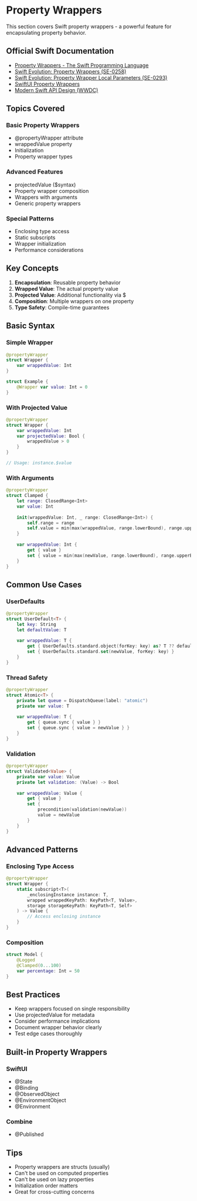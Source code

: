 # Property Wrappers

This section covers Swift property wrappers - a powerful feature for encapsulating property behavior.

## Official Swift Documentation
- [Property Wrappers - The Swift Programming Language](https://docs.swift.org/swift-book/documentation/the-swift-programming-language/properties#Property-Wrappers)
- [Swift Evolution: Property Wrappers (SE-0258)](https://github.com/apple/swift-evolution/blob/main/proposals/0258-property-wrappers.md)
- [Swift Evolution: Property Wrapper Local Parameters (SE-0293)](https://github.com/apple/swift-evolution/blob/main/proposals/0293-extend-property-wrappers-to-function-and-closure-parameters.md)
- [SwiftUI Property Wrappers](https://developer.apple.com/documentation/swiftui/managing-user-interface-state)
- [Modern Swift API Design (WWDC)](https://developer.apple.com/videos/play/wwdc2019/415/)

## Topics Covered

### Basic Property Wrappers
- @propertyWrapper attribute
- wrappedValue property
- Initialization
- Property wrapper types

### Advanced Features
- projectedValue ($syntax)
- Property wrapper composition
- Wrappers with arguments
- Generic property wrappers

### Special Patterns
- Enclosing type access
- Static subscripts
- Wrapper initialization
- Performance considerations

## Key Concepts

1. **Encapsulation**: Reusable property behavior
2. **Wrapped Value**: The actual property value
3. **Projected Value**: Additional functionality via $
4. **Composition**: Multiple wrappers on one property
5. **Type Safety**: Compile-time guarantees

## Basic Syntax

### Simple Wrapper
```swift
@propertyWrapper
struct Wrapper {
    var wrappedValue: Int
}

struct Example {
    @Wrapper var value: Int = 0
}
```

### With Projected Value
```swift
@propertyWrapper
struct Wrapper {
    var wrappedValue: Int
    var projectedValue: Bool { 
        wrappedValue > 0 
    }
}

// Usage: instance.$value
```

### With Arguments
```swift
@propertyWrapper
struct Clamped {
    let range: ClosedRange<Int>
    var value: Int
    
    init(wrappedValue: Int, _ range: ClosedRange<Int>) {
        self.range = range
        self.value = min(max(wrappedValue, range.lowerBound), range.upperBound)
    }
    
    var wrappedValue: Int {
        get { value }
        set { value = min(max(newValue, range.lowerBound), range.upperBound) }
    }
}
```

## Common Use Cases

### UserDefaults
```swift
@propertyWrapper
struct UserDefault<T> {
    let key: String
    let defaultValue: T
    
    var wrappedValue: T {
        get { UserDefaults.standard.object(forKey: key) as? T ?? defaultValue }
        set { UserDefaults.standard.set(newValue, forKey: key) }
    }
}
```

### Thread Safety
```swift
@propertyWrapper
struct Atomic<T> {
    private let queue = DispatchQueue(label: "atomic")
    private var value: T
    
    var wrappedValue: T {
        get { queue.sync { value } }
        set { queue.sync { value = newValue } }
    }
}
```

### Validation
```swift
@propertyWrapper
struct Validated<Value> {
    private var value: Value
    private let validation: (Value) -> Bool
    
    var wrappedValue: Value {
        get { value }
        set {
            precondition(validation(newValue))
            value = newValue
        }
    }
}
```

## Advanced Patterns

### Enclosing Type Access
```swift
@propertyWrapper
struct Wrapper {
    static subscript<T>(
        _enclosingInstance instance: T,
        wrapped wrappedKeyPath: KeyPath<T, Value>,
        storage storageKeyPath: KeyPath<T, Self>
    ) -> Value {
        // Access enclosing instance
    }
}
```

### Composition
```swift
struct Model {
    @Logged 
    @Clamped(0...100) 
    var percentage: Int = 50
}
```

## Best Practices

- Keep wrappers focused on single responsibility
- Use projectedValue for metadata
- Consider performance implications
- Document wrapper behavior clearly
- Test edge cases thoroughly

## Built-in Property Wrappers

### SwiftUI
- @State
- @Binding
- @ObservedObject
- @EnvironmentObject
- @Environment

### Combine
- @Published

## Tips

- Property wrappers are structs (usually)
- Can't be used on computed properties
- Can't be used on lazy properties
- Initialization order matters
- Great for cross-cutting concerns